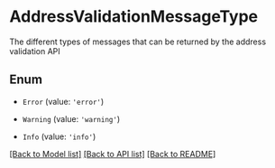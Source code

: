 # AddressValidationMessageType

The different types of messages that can be returned by the address validation API

## Enum

* `Error` (value: `'error'`)

* `Warning` (value: `'warning'`)

* `Info` (value: `'info'`)

[[Back to Model list]](../README.md#documentation-for-models) [[Back to API list]](../README.md#documentation-for-api-endpoints) [[Back to README]](../README.md)
